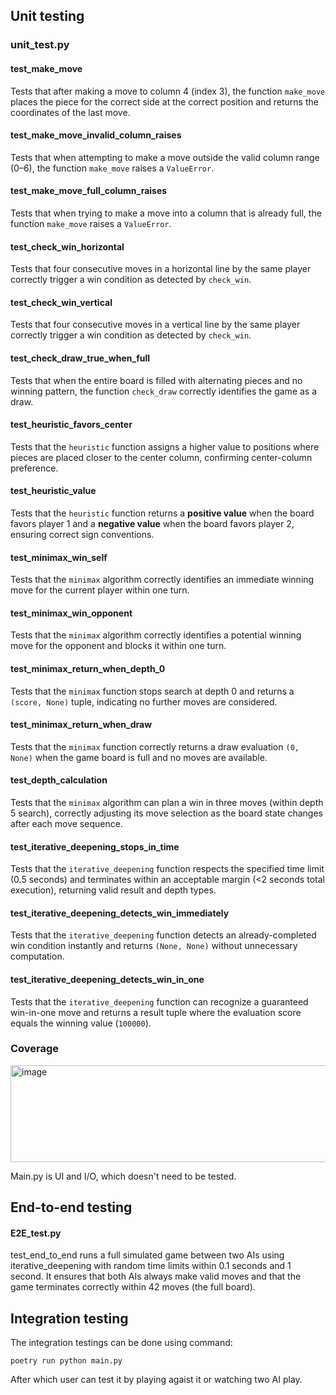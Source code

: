 ## Unit testing

### unit_test.py
#### test_make_move
Tests that after making a move to column 4 (index 3), the function `make_move` places the piece for the correct side at the correct position and returns the coordinates of the last move.

#### test_make_move_invalid_column_raises
Tests that when attempting to make a move outside the valid column range (0–6), the function `make_move` raises a `ValueError`.

#### test_make_move_full_column_raises
Tests that when trying to make a move into a column that is already full, the function `make_move` raises a `ValueError`.

#### test_check_win_horizontal
Tests that four consecutive moves in a horizontal line by the same player correctly trigger a win condition as detected by `check_win`.

#### test_check_win_vertical
Tests that four consecutive moves in a vertical line by the same player correctly trigger a win condition as detected by `check_win`.

#### test_check_draw_true_when_full
Tests that when the entire board is filled with alternating pieces and no winning pattern, the function `check_draw` correctly identifies the game as a draw.

#### test_heuristic_favors_center
Tests that the `heuristic` function assigns a higher value to positions where pieces are placed closer to the center column, confirming center-column preference.

#### test_heuristic_value
Tests that the `heuristic` function returns a **positive value** when the board favors player 1 and a **negative value** when the board favors player 2, ensuring correct sign conventions.

#### test_minimax_win_self
Tests that the `minimax` algorithm correctly identifies an immediate winning move for the current player within one turn.

#### test_minimax_win_opponent
Tests that the `minimax` algorithm correctly identifies a potential winning move for the opponent and blocks it within one turn.

#### test_minimax_return_when_depth_0
Tests that the `minimax` function stops search at depth 0 and returns a `(score, None)` tuple, indicating no further moves are considered.

#### test_minimax_return_when_draw
Tests that the `minimax` function correctly returns a draw evaluation `(0, None)` when the game board is full and no moves are available.

#### test_depth_calculation
Tests that the `minimax` algorithm can plan a win in three moves (within depth 5 search), correctly adjusting its move selection as the board state changes after each move sequence.

#### test_iterative_deepening_stops_in_time
Tests that the `iterative_deepening` function respects the specified time limit (0.5 seconds) and terminates within an acceptable margin (<2 seconds total execution), returning valid result and depth types.

#### test_iterative_deepening_detects_win_immediately
Tests that the `iterative_deepening` function detects an already-completed win condition instantly and returns `(None, None)` without unnecessary computation.

#### test_iterative_deepening_detects_win_in_one
Tests that the `iterative_deepening` function can recognize a guaranteed win-in-one move and returns a result tuple where the evaluation score equals the winning value (`100000`).

### Coverage
<img width="627" height="155" alt="image" src="https://github.com/user-attachments/assets/8e5bef36-5d34-438e-9f91-67ad26e049d3" />

Main.py is UI and I/O, which doesn't need to be tested.

## End-to-end testing

#### E2E_test.py
test_end_to_end runs a full simulated game between two AIs using iterative_deepening with random time limits within 0.1 seconds and 1 second. It ensures that both AIs always make valid moves and that the game terminates correctly within 42 moves (the full board).


## Integration testing
The integration testings can be done using command:
```
poetry run python main.py
```
After which user can test it by playing agaist it or watching two AI play.
